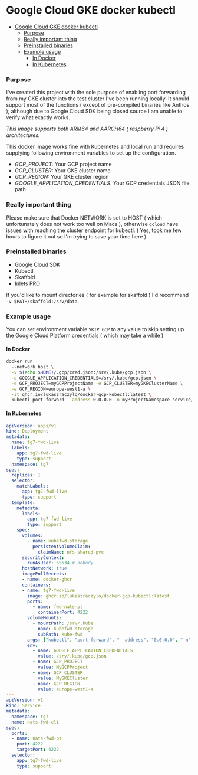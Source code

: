 # Google Cloud GKE docker kubectl

- [Google Cloud GKE docker kubectl](#google-cloud-gke-docker-kubectl)
    - [Purpose](#purpose)
    - [Really important thing](#really-important-thing)
    - [Preinstalled binaries](#preinstalled-binaries)
    - [Example usage](#example-usage)
      - [In Docker](#in-docker)
      - [In Kubernetes](#in-kubernetes)

### Purpose

I've created this project with the sole purpose of enabling port forwarding from my GKE cluster into the
test cluster I've been running locally. It should support most of the functions ( except of pre-compiled binaries like Anthos ),
although due to Google Cloud SDK being closed source I am unable to verify what exactly works.

*This image supports both ARM64 and AARCH64 ( raspberry Pi 4 ) architectures.*

This docker image works fine with Kubernetes and local run and requires supplying following environment variables to set up the configuration.

* *GCP_PROJECT:* Your GCP project name
* *GCP_CLUSTER:* Your GKE cluster name
* *GCP_REGION:* Your GKE cluster region
* *GOOGLE_APPLICATION_CREDENTIALS:* Your GCP credentials JSON file path

### Really important thing
Please make sure that Docker NETWORK is set to HOST ( which unfortunately does not work too well on Macs ), otherwise `gcloud` have issues with reaching the cluster endpoint for kubectl.
( Yes, took me few hours to figure it out so I'm trying to save your time here ).

### Preinstalled binaries

* Google Cloud SDK
* Kubectl
* Skaffold
* Inlets PRO

If you'd like to mount directories ( for example for skaffold ) I'd recommend `-v $PATH/skaffold:/srv/data`.

### Example usage

You can set environment variable `SKIP_GCP` to any value to skip setting up the Google Cloud Platform credentials ( which may take a while )

#### In Docker

```bash
docker run
  --network host \
  -v $(echo $HOME)/.gcp/cred.json:/srv/.kube/gcp.json \
  -e GOOGLE_APPLICATION_CREDENTIALS=/srv/.kube/gcp.json \
  -e GCP_PROJECT=myGCPProjectName -e GCP_CLUSTER=myGKEClusterName \
  -e GCP_REGION=europe-west1-a \
  -it ghcr.io/lukaszraczylo/docker-gcp-kubectl:latest \
  kubectl port-forward --address 0.0.0.0 -n myProjectNamespace service/tgnats-client 4222:4222
```

#### In Kubernetes

```yaml
apiVersion: apps/v1
kind: Deployment
metadata:
  name: tg7-fwd-live
  labels:
    app: tg7-fwd-live
    type: support
  namespace: tg7
spec:
  replicas: 1
  selector:
    matchLabels:
      app: tg7-fwd-live
      type: support
  template:
    metadata:
      labels:
        app: tg7-fwd-live
        type: support
    spec:
      volumes:
        - name: kubefwd-storage
          persistentVolumeClaim:
            claimName: nfs-shared-pvc
      securityContext:
        runAsUser: 65534 # nobody
      hostNetwork: true
      imagePullSecrets:
      - name: docker-ghcr
      containers:
      - name: tg7-fwd-live
        image: ghcr.io/lukaszraczylo/docker-gcp-kubectl:latest
        ports:
          - name: fwd-nats-pt
            containerPort: 4222
        volumeMounts:
          - mountPath: /srv/.kube
            name: kubefwd-storage
            subPath: kube-fwd
        args: ["kubectl", "port-forward", "--address", "0.0.0.0", "-n", "tg", "service/tgnats-client", "4222:4222"]
        env:
          - name: GOOGLE_APPLICATION_CREDENTIALS
            value: /srv/.kube/gcp.json
          - name: GCP_PROJECT
            value: MyGCPProject
          - name: GCP_CLUSTER
            value: MyGKECluster
          - name: GCP_REGION
            value: europe-west1-a
---
apiVersion: v1
kind: Service
metadata:
  namespace: tg7
  name: nats-fwd-cli
spec:
  ports:
  - name: nats-fwd-pt
    port: 4222
    targetPort: 4222
  selector:
    app: tg7-fwd-live
    type: support
```